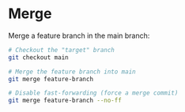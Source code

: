 # Merge

Merge a feature branch in the main branch:

```bash
# Checkout the "target" branch
git checkout main

# Merge the feature branch into main
git merge feature-branch

# Disable fast-forwarding (force a merge commit)
git merge feature-branch --no-ff
```